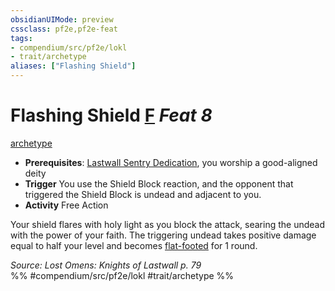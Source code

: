 ```yaml
---
obsidianUIMode: preview
cssclass: pf2e,pf2e-feat
tags:
- compendium/src/pf2e/lokl
- trait/archetype
aliases: ["Flashing Shield"]
---
```

# Flashing Shield  [F](/rules/core-rulebook/chapter-9-playing-the-game.md#Actions "Free Action") *Feat 8*  
[archetype](/rules/traits/archetype.md)  

- **Prerequisites**: [Lastwall Sentry Dedication](/compendium/feats/lastwall-sentry-dedication-lowg.md), you worship a good-aligned deity
- **Trigger** You use the Shield Block reaction, and the opponent that triggered the Shield Block is undead and adjacent to you.
- **Activity** Free Action

Your shield flares with holy light as you block the attack, searing the undead with the power of your faith. The triggering undead takes positive damage equal to half your level and becomes [flat-footed](/rules/conditions.md#Flat-footed) for 1 round.

*Source: Lost Omens: Knights of Lastwall p. 79*  
%% #compendium/src/pf2e/lokl #trait/archetype %%